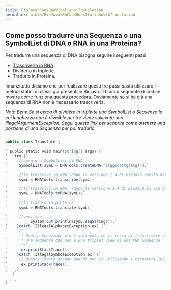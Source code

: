 ```yaml
---
title: BioJava:CookBookItaliano:Translation
permalink: wikis/BioJava%3ACookBookItaliano%3ATranslation
---
```


Come posso tradurre una Sequenza o una SymbolList di DNA o RNA in una Proteina?
-------------------------------------------------------------------------------

Per tradurre una sequenza di DNA bisogna seguire i seguenti passi:

-   [Trascriverlo in
    RNA](/wikis/BioJava:Cookbook:Sequence:Transcribe "wikilink").
-   Dividerlo in triplette.
-   Tradurlo in Proteina.

Innanzitutto diciamo che per realizzare questi tre passi basta
utilizzare i metodi statici di classi già presenti in Biojava. Il blocco
seguente di codice mostra come funziona questa procedura. Ovviamente se
si ha già una sequenza di RNA non è necessario trascriverla.

*Nota Bene:Se si cerca di dividere in triplette una SymbolList o
Sequenza la cui lunghezza non è divisible per tre viene sollevata una
IllegalArgumentException. Segui questo
[link](/wikis/BioJava:CookBookItaliano:Sequence:SubSequence "wikilink") per
scoprire come ottenere una porzione di una Sequenza per poi tradurla*

```java import org.biojava.bio.symbol.\*; import org.biojava.bio.seq.\*;

public class Translate {

` public static void main(String[] args) {`  
`   try {`  
`     //creo una SymbolList di DNA`  
`     SymbolList symL = DNATools.createDNA("atggccattgaatga");`

`     //lo trascrivo in RNA (dopo la versione 1.4 di BioJava questo metodo è deprecato)`  
`     symL = RNATools.transcribe(symL);`

`     //lo trascrivo in RNA  (dopo la versione 1.4 di BioJava si usa questo metodo)`  
`     symL = DNATools.toRNA(symL);`  
`     `  
`     //lo traduco in proteina`  
`     symL = RNATools.translate(symL);`

`     //verifico`  
`          System.out.println(symL.seqString());`  
`    }catch (IllegalAlphabetException ex) {`  
`     /* `  
`      * Questa eccezione viene sollevata se si cerca di trascrivere una sequenza che non è di DNA o tradurre `  
`      * una sequenza che non è una triplet view di una RNA Sequence.`  
`      */`  
`      ex.printStackTrace();`  
`    }catch (IllegalSymbolException ex) {`  
`     // Questa invece accade quando non si utilizzano i caratteri IUB per creare una DNA SymbolList`  
`      ex.printStackTrace();`  
`    }`  
`  }`

} ```
